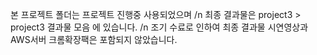 본 프로젝트 폴더는 프로젝트 진행중 사용되었으며 /n
최종 결과물은 project3 > project3 결과물 모음 에 있습니다. /n
조기 수료로 인하여 최종 결과물 시연영상과 AWS서버 크롬확장팩은 포함되지 않았습니다.
